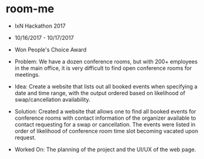 # room-me

* IxN Hackathon 2017
* 10/16/2017 - 10/17/2017
* Won People's Choice Award

* Problem: We have a dozen conference rooms, but with 200+ employees in the main office, it is very difficult to find open conference rooms for meetings.
* Idea: Create a website that lists out all booked events when specifying a date and time range, with the output ordered based on likelihood of swap/cancellation availability.
* Solution: Created a website that allows one to find all booked events for conference rooms with contact information of the organizer available to contact requesting for a swap or cancellation. The events were listed in order of likelihood of conference room time slot becoming vacated upon request.
* Worked On: The planning of the project and the UI/UX of the web page.
